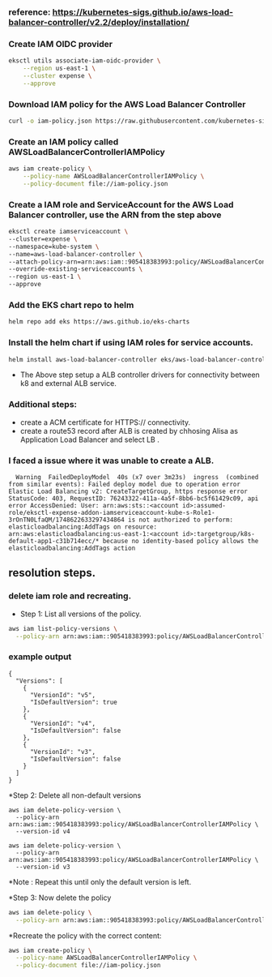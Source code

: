 ### reference: https://kubernetes-sigs.github.io/aws-load-balancer-controller/v2.2/deploy/installation/

### Create IAM OIDC provider
``` bash
eksctl utils associate-iam-oidc-provider \
    --region us-east-1 \
    --cluster expense \
    --approve
```
### Download IAM policy for the AWS Load Balancer Controller
```bash
curl -o iam-policy.json https://raw.githubusercontent.com/kubernetes-sigs/aws-load-balancer-controller/v2.10.0/docs/install/iam_policy.json
```
### Create an IAM policy called AWSLoadBalancerControllerIAMPolicy

```bash
aws iam create-policy \
    --policy-name AWSLoadBalancerControllerIAMPolicy \
    --policy-document file://iam-policy.json
```
### Create a IAM role and ServiceAccount for the AWS Load Balancer controller, use the ARN from the step above
```bash
eksctl create iamserviceaccount \
--cluster=expense \
--namespace=kube-system \
--name=aws-load-balancer-controller \
--attach-policy-arn=arn:aws:iam::905418383993:policy/AWSLoadBalancerControllerIAMPolicy \
--override-existing-serviceaccounts \
--region us-east-1 \
--approve
```

### Add the EKS chart repo to helm
```bash
helm repo add eks https://aws.github.io/eks-charts
```

### Install the helm chart if using IAM roles for service accounts.

```bash
helm install aws-load-balancer-controller eks/aws-load-balancer-controller -n kube-system --set clusterName=expense --set serviceAccount.create=false --set serviceAccount.name=aws-load-balancer-controller
```
* The Above step setup a ALB controller drivers for connectivity between k8 and external ALB service.

### Additional steps:
* create a ACM certificate for HTTPS:// connectivity. 
* create a route53 record after ALB is created by chhosing Alisa as Application Load Balancer and select LB .


### I faced a issue where it was unable to create a ALB.
```
  Warning  FailedDeployModel  40s (x7 over 3m23s)  ingress  (combined from similar events): Failed deploy model due to operation error Elastic Load Balancing v2: CreateTargetGroup, https response error StatusCode: 403, RequestID: 76243322-411a-4a5f-8bb6-bc5f61429c09, api error AccessDenied: User: arn:aws:sts::<account id>:assumed-role/eksctl-expense-addon-iamserviceaccount-kube-s-Role1-3rOnTN0LfaQM/1748622633297434864 is not authorized to perform: elasticloadbalancing:AddTags on resource: arn:aws:elasticloadbalancing:us-east-1:<account id>:targetgroup/k8s-default-app1-c31b714ecc/* because no identity-based policy allows the elasticloadbalancing:AddTags action
```

## resolution steps.

### delete iam role and recreating.

* Step 1: List all versions of the policy.
```bash
aws iam list-policy-versions \
  --policy-arn arn:aws:iam::905418383993:policy/AWSLoadBalancerControllerIAMPolicy
```
### example output 
```
{
  "Versions": [
    {
      "VersionId": "v5",
      "IsDefaultVersion": true
    },
    {
      "VersionId": "v4",
      "IsDefaultVersion": false
    },
    {
      "VersionId": "v3",
      "IsDefaultVersion": false
    }
  ]
}
```
*Step 2: Delete all non-default versions
```
aws iam delete-policy-version \
  --policy-arn arn:aws:iam::905418383993:policy/AWSLoadBalancerControllerIAMPolicy \
  --version-id v4

aws iam delete-policy-version \
  --policy-arn arn:aws:iam::905418383993:policy/AWSLoadBalancerControllerIAMPolicy \
  --version-id v3
```

*Note : Repeat this until only the default version is left.

*Step 3: Now delete the policy
```bash
aws iam delete-policy \
  --policy-arn arn:aws:iam::905418383993:policy/AWSLoadBalancerControllerIAMPolicy
```

*Recreate the policy with the correct content:
```bash
aws iam create-policy \
  --policy-name AWSLoadBalancerControllerIAMPolicy \
  --policy-document file://iam-policy.json
```